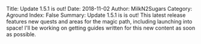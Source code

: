 Title: Update 1.5.1 is out!
Date: 2018-11-02
Author: MilkN2Sugars
Category: Aground
Index: False
Summary: Update 1.5.1 is is out! This latest release features new quests and areas for the magic path, including launching into space! I'll be working on getting guides written for this new content as soon as possible. 

